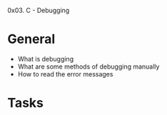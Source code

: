 0x03. C - Debugging

# General

- What is debugging
- What are some methods of debugging manually
- How to read the error messages

# Tasks

